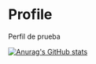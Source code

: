 # Profile
Perfil de prueba


[![Anurag's GitHub stats](https://github-readme-stats.vercel.app/api?username=asfrod)](https://github.com/anuraghazra/github-readme-stats)

